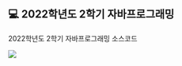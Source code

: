 
## 💻 2022학년도 2학기 자바프로그래밍
2022학년도 2학기 자바프로그래밍 소스코드

![](https://velog.velcdn.com/images/bboxeee/post/93d1cee3-7dc1-4921-956f-2892b9fa1137/image.png)
